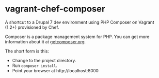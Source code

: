 # vagrant-chef-composer

A shortcut to a Drupal 7 dev environment using PHP Composer on Vagrant (1.2+) provisioned by Chef.

Composer is a package management system for PHP. You can get more information about it at [getcomposer.org](http://getcomposer.org).

The short form is this:

* Change to the project directory.
* Run ```composer install```.
* Point your browser at http://localhost:8000
